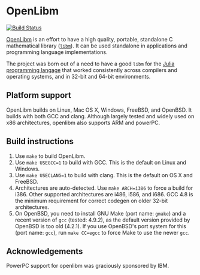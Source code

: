 # OpenLibm

[![Build Status](https://travis-ci.org/JuliaLang/openlibm.svg?branch=master)](https://travis-ci.org/JuliaLang/openlibm)

[OpenLibm](http://www.openlibm.org) is an effort to have a high quality, portable, standalone
C mathematical library ([`libm`](http://en.wikipedia.org/wiki/libm)).
It can be used standalone in applications and programming language
implementations.

The project was born out of a need to have a good `libm` for the
[Julia programming langage](http://www.julialang.org) that worked
consistently across compilers and operating systems, and in 32-bit and
64-bit environments.

## Platform support

OpenLibm builds on Linux, Mac OS X, Windows, FreeBSD, and OpenBSD. It
builds with both GCC and clang. Although largely tested and widely
used on x86 architectures, openlibm also supports ARM and
powerPC.

## Build instructions

1. Use `make` to build OpenLibm.
2. Use `make USEGCC=1` to build with GCC. This is the default on
   Linux and Windows.
3. Use `make USECLANG=1` to build with clang. This is the default on OS X
   and FreeBSD.
4. Architectures are auto-detected. Use `make ARCH=i386` to force a
   build for i386. Other supported architectures are i486, i586, and
   i686. GCC 4.8 is the minimum requirement for correct codegen on
   older 32-bit architectures.
5. On OpenBSD, you need to install GNU Make (port name: `gmake`) and a recent
   version of `gcc` (tested: 4.9.2), as the default version provided by OpenBSD
   is too old (4.2.1). If you use OpenBSD's port system for this (port name:
   `gcc`), run `make CC=egcc` to force Make to use the newer `gcc`.

## Acknowledgements

PowerPC support for openlibm was graciously sponsored by IBM.
